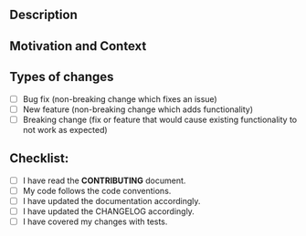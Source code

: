 <!--- Provide a general summary of your changes in the Title above -->

## Description
<!--- Describe your changes -->

## Motivation and Context
<!--- Why is this change needed in the framework? -->
<!--- Provide links to any existing issues. -->

## Types of changes
<!--- What types of changes does your code introduce? Put an `x` in all the boxes that apply: -->
- [ ] Bug fix (non-breaking change which fixes an issue)
- [ ] New feature (non-breaking change which adds functionality)
- [ ] Breaking change (fix or feature that would cause existing functionality to not work as expected)

## Checklist:
<!--- Go over all the following points, and put an `x` in all the boxes that apply. -->
<!--- If you're unsure about any of these, don't hesitate to ask. We're here to help! -->
- [ ] I have read the **CONTRIBUTING** document.
- [ ] My code follows the code conventions.
- [ ] I have updated the documentation accordingly.
- [ ] I have updated the CHANGELOG accordingly.
- [ ] I have covered my changes with tests.
